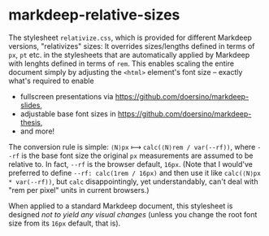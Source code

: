 # markdeep-relative-sizes

The stylesheet `relativize.css`, which is provided for different Markdeep versions, "relativizes" sizes: It overrides sizes/lengths defined in terms of `px`, `pt` etc. in the stylesheets that are automatically applied by Markdeep with lenghts defined in terms of `rem`. This enables scaling the entire document simply by adjusting the `<html>` element's font size – exactly what's required to enable

* fullscreen presentations via https://github.com/doersino/markdeep-slides,
* adjustable base font sizes in https://github.com/doersino/markdeep-thesis,
* and more!

The conversion rule is simple: `⟨N⟩px` ⟼ `calc(⟨N⟩rem / var(--rf))`, where `--rf` is the base font size the original `px` measurements are assumed to be relative to. In fact, `--rf` is the browser default, `16px`. (Note that I would've preferred to define `--rf: calc(1rem / 16px)` and then use it like `calc(⟨N⟩px * var(--rf))`, but `calc` disappointingly, yet understandably, can't deal with "rem per pixel" units in current browsers.)

When applied to a standard Markdeep document, this stylesheet is designed *not to yield any visual changes* (unless you change the root font size from its `16px` default, that is).
